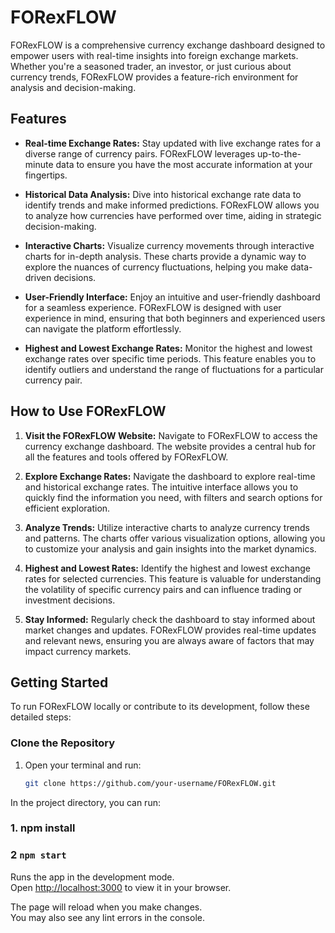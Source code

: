 # FORexFLOW

FORexFLOW is a comprehensive currency exchange dashboard designed to empower users with real-time insights into foreign exchange markets. Whether you're a seasoned trader, an investor, or just curious about currency trends, FORexFLOW provides a feature-rich environment for analysis and decision-making.

## Features

- **Real-time Exchange Rates:** Stay updated with live exchange rates for a diverse range of currency pairs. FORexFLOW leverages up-to-the-minute data to ensure you have the most accurate information at your fingertips.

- **Historical Data Analysis:** Dive into historical exchange rate data to identify trends and make informed predictions. FORexFLOW allows you to analyze how currencies have performed over time, aiding in strategic decision-making.

- **Interactive Charts:** Visualize currency movements through interactive charts for in-depth analysis. These charts provide a dynamic way to explore the nuances of currency fluctuations, helping you make data-driven decisions.

- **User-Friendly Interface:** Enjoy an intuitive and user-friendly dashboard for a seamless experience. FORexFLOW is designed with user experience in mind, ensuring that both beginners and experienced users can navigate the platform effortlessly.

- **Highest and Lowest Exchange Rates:** Monitor the highest and lowest exchange rates over specific time periods. This feature enables you to identify outliers and understand the range of fluctuations for a particular currency pair.

## How to Use FORexFLOW

1. **Visit the FORexFLOW Website:** Navigate to FORexFLOW to access the currency exchange dashboard. The website provides a central hub for all the features and tools offered by FORexFLOW.

2. **Explore Exchange Rates:** Navigate the dashboard to explore real-time and historical exchange rates. The intuitive interface allows you to quickly find the information you need, with filters and search options for efficient exploration.

3. **Analyze Trends:** Utilize interactive charts to analyze currency trends and patterns. The charts offer various visualization options, allowing you to customize your analysis and gain insights into the market dynamics.

4. **Highest and Lowest Rates:** Identify the highest and lowest exchange rates for selected currencies. This feature is valuable for understanding the volatility of specific currency pairs and can influence trading or investment decisions.

5. **Stay Informed:** Regularly check the dashboard to stay informed about market changes and updates. FORexFLOW provides real-time updates and relevant news, ensuring you are always aware of factors that may impact currency markets.

## Getting Started

To run FORexFLOW locally or contribute to its development, follow these detailed steps:

### Clone the Repository

1. Open your terminal and run:
   ```bash
   git clone https://github.com/your-username/FORexFLOW.git

In the project directory, you can run:
### 1. npm install
### 2 `npm start`

Runs the app in the development mode.\
Open [http://localhost:3000](http://localhost:3000) to view it in your browser.

The page will reload when you make changes.\
You may also see any lint errors in the console.
